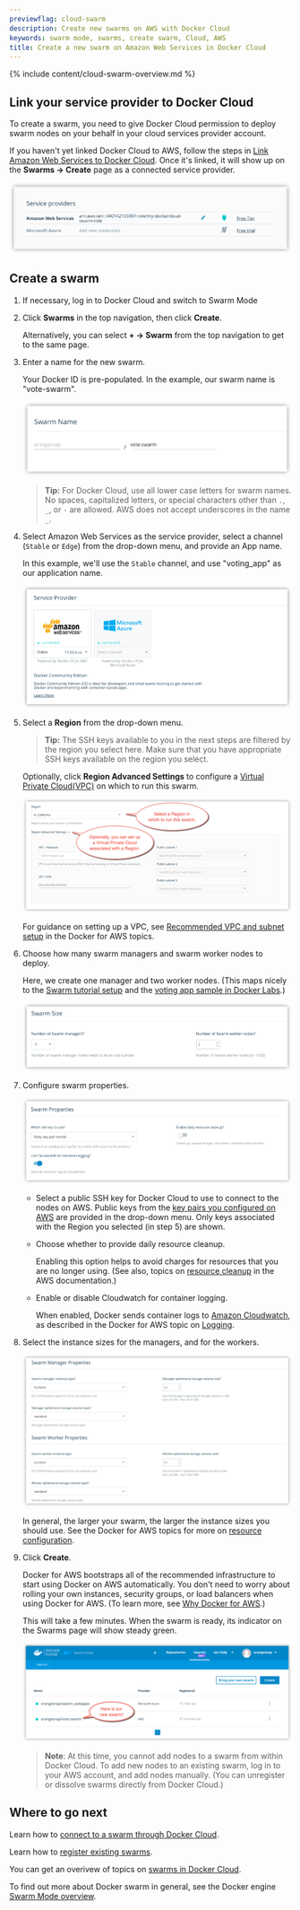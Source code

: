 ```yaml
---
previewflag: cloud-swarm
description: Create new swarms on AWS with Docker Cloud
keywords: swarm mode, swarms, create swarm, Cloud, AWS
title: Create a new swarm on Amazon Web Services in Docker Cloud
---
```


{% include content/cloud-swarm-overview.md %}

## Link your service provider to Docker Cloud

To create a swarm, you need to give Docker Cloud permission to deploy swarm
nodes on your behalf in your cloud services provider account.

If you haven't yet linked Docker Cloud to AWS, follow the steps in [Link Amazon Web Services to Docker Cloud](link-aws-swarm.md). Once it's
linked, it will show up on the **Swarms -> Create** page as a connected service
provider.

![](images/aws-creds-cloud.png)

## Create a swarm

1. If necessary, log in to Docker Cloud and switch to Swarm Mode

2. Click **Swarms** in the top navigation, then click **Create**.

    Alternatively, you can select **+ -> Swarm** from the top navigation to get to the same page.

3.  Enter a name for the new swarm.

    Your Docker ID is pre-populated. In the example, our swarm name
    is "vote-swarm".

    ![](images/aws-create-swarm-1-name.png)

    >**Tip:** For Docker Cloud, use all lower case letters for swarm names. No spaces, capitalized letters, or special characters other than `.`, `_`, or `-` are allowed. AWS does not accept underscores in the name `_`.

4.  Select Amazon Web Services as the service provider, select a channel (`Stable` or `Edge`) from the drop-down menu, and provide an App name.

    In this example, we'll use the `Stable` channel, and use "voting_app" as our application name.

    ![](images/aws-create-swarm-0.png)

5.  Select a **Region** from the drop-down menu.

    > **Tip:** The SSH keys available to you in the next steps are
    filtered by the region you select here. Make sure that you have
    appropriate SSH keys available on the region you select.

    Optionally, click **Region Advanced Settings** to configure a
    [Virtual Private Cloud(VPC)](http://docs.aws.amazon.com/AmazonVPC/latest/UserGuide/VPC_Introduction.html) on which to run this swarm.

    ![](images/aws-create-swarm-3-region.png)

    For guidance on setting up a VPC, see [Recommended VPC and subnet setup](https://docs.docker.com/docker-for-aws/faqs/#can-i-use-my-existing-vpc) in the Docker for AWS topics.

6.  Choose how many swarm managers and swarm worker nodes to deploy.

    Here, we create one manager and two worker nodes. (This maps nicely to the [Swarm tutorial setup](/engine/swarm/swarm-tutorial/index.md) and the [voting app sample in Docker Labs](https://github.com/docker/labs/blob/master/beginner/chapters/votingapp.md).)

    ![](images/cloud-create-swarm-4-size.png)

7.  Configure swarm properties.

    ![](images/aws-create-swarm-5-properties.png)

    * Select a public SSH key for Docker Cloud to use to connect to the
    nodes on AWS. Public keys from the [key pairs you configured on AWS](http://docs.aws.amazon.com/AWSEC2/latest/UserGuide/ec2-key-pairs.html) are provided in the drop-down menu. Only keys associated with the
    Region you selected (in step 5) are shown.

    * Choose whether to provide daily resource cleanup.

      Enabling this option helps to avoid charges for resources that you are no longer using. (See also, topics on [resource cleanup](http://docs.aws.amazon.com/AmazonECS/latest/developerguide/ECS_CleaningUp.html) in the AWS documentation.)

    * Enable or disable Cloudwatch for container logging.

      When enabled, Docker sends container logs to [Amazon Cloudwatch](https://aws.amazon.com/cloudwatch/), as described in the Docker for AWS topic on [Logging](/docker-for-aws/index.md#logging).

7. Select the instance sizes for the managers, and for the workers.

    ![](images/aws-create-swarm-6-manager-worker.png)

    In general, the larger your swarm, the larger the instance sizes you should use. See the Docker for AWS topics for more on [resource configuration](/docker-for-aws/index.md#configuration).

9. Click **Create**.

    Docker for AWS bootstraps all of the recommended infrastructure to
    start using Docker on AWS automatically. You don't need to worry
    about rolling your own instances, security groups, or load balancers
    when using Docker for AWS. (To learn more, see
    [Why Docker for AWS](/docker-for-aws/why.md).)

    This will take a few minutes. When the swarm is ready, its indicator on the Swarms page will show steady green.

    ![](images/aws-create-swarm-7-list.png)

    > **Note**: At this time, you cannot add nodes to a swarm from
    within Docker Cloud. To add new nodes to an existing swarm,
    log in to your AWS account, and add nodes manually. (You can
    unregister or dissolve swarms directly from Docker Cloud.)

## Where to go next

Learn how to [connect to a swarm through Docker Cloud](connect-to-swarm.md).

Learn how to [register existing swarms](register-swarms.md).

You can get an overivew of topics on [swarms in Docker Cloud](index.md).

To find out more about Docker swarm in general, see the Docker engine
[Swarm Mode overview](/engine/swarm/).
